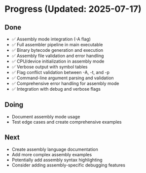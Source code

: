 # Progress (Updated: 2025-07-17)

## Done

- ✅ Assembly mode integration (-A flag)
- ✅ Full assembler pipeline in main executable
- ✅ Binary bytecode generation and execution
- ✅ Assembly file validation and error handling
- ✅ CPU/device initialization in assembly mode
- ✅ Verbose output with symbol tables
- ✅ Flag conflict validation between -A, -t, and -p
- ✅ Command-line argument parsing and validation
- ✅ Comprehensive error handling for assembly mode
- ✅ Integration with debug and verbose flags

## Doing

- Document assembly mode usage
- Test edge cases and create comprehensive examples

## Next

- Create assembly language documentation
- Add more complex assembly examples
- Potentially add assembly syntax highlighting
- Consider adding assembly-specific debugging features
